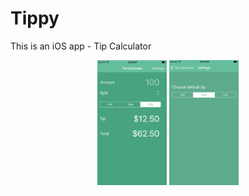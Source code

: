# Tippy
This is an iOS app - Tip Calculator

<p align="center">
  <img src="scr1.png" height="200"/>
  <img src="scr2.png" height="200"/>
</p>
